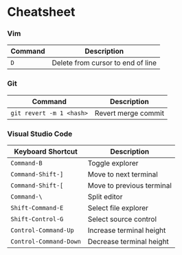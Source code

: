 # Cheatsheet 

### Vim
| Command | Description                        |
| ------- | ---------------------------------- |
| `D`     | Delete from cursor to end of line  | 

### Git
| Command                  | Description         |
| ------------------------ | ------------------- |
| `git revert -m 1 <hash>` | Revert merge commit | 

### Visual Studio Code
| Keyboard Shortcut      | Description               |
| ---------------------- | ------------------------- |
| `Command-B`            | Toggle explorer           |
| `Command-Shift-]`      | Move to next terminal     |
| `Command-Shift-[`      | Move to previous terminal |
| `Command-\`            | Split editor              |
| `Shift-Command-E`      | Select file explorer      |
| `Shift-Control-G`      | Select source control     |
| `Control-Command-Up`   | Increase terminal height  |
| `Control-Command-Down` | Decrease terminal height  |